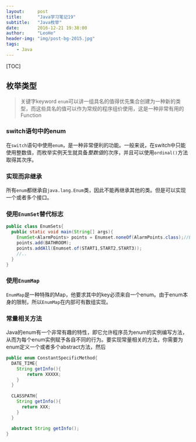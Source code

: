 ```yaml
---
layout:     post
title:      "Java学习笔记19"
subtitle:   "Java枚举"
date:       2016-12-21 19:38:00
author:     "LeoHe"
header-img: "img/post-bg-2015.jpg"
tags:
    - Java	
---
```


[TOC]

## 枚举类型

> 关键字keyword `enum`可以讲一组具名的值得优先集合创建为一种新的类型，而这些具名的值可以作为常规的程序组价使用，这是一种非常有用的Function



### switch语句中的enum

在`switch`语句中使用`enum`，是一种非常便利的功能。一般来说，在switch中只能使用整数值，而枚举实例天生就具备*整数值*的次序，并且可以使用`ordinal()`方法取得其次序。

### 实现而非继承

所有`enum`都继承自`java.lang.Enum`类，因此不能再继承其他的类。但是可以实现一个或者多个接口。

### 使用`EnumSet`替代标志

```java
public class EnumSets{
  public static void main(String[] args){
    EnumSet<AlarmPoints> points = Enumset.noneOf(AlarmPoints.class);//Empty set
    points.add(BATHROOM);
    points.addAll(Enumset.of(START1,START2,START3));
    //..
  }
}
```

### 使用`EnumMap`

`EnumMap`是一种特殊的Map，他要求其中的key必须来自一个enum。由于enum本身的限制，所以`EnumMap`在内部可有数组实现。

### 常量相关方法

Java的enum有一个非常有趣的特性，即它允许程序员为enum的实例编写方法，从而为每个enum实例赋予各自不同的行为。要实现常量相关的方法，你需要为enum定义一个或者多个abstract方法，然后

```java
public enum ConstantSpecificMethod{
  DATE_TIME{
    String getInfo(){
		return XXXXX;
    }
  }
  
  CLASSPATH{
    String getInfo(){
      return XXX;
    }
  }
  
  abstract String getInfo();
}
```


